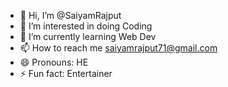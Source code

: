 - 👋 Hi, I’m @SaiyamRajput
- 👀 I’m interested in doing Coding
- 🌱 I’m currently learning Web Dev
- 📫 How to reach me saiyamrajput71@gmail.com
- 😄 Pronouns: HE
- ⚡ Fun fact: Entertainer

<!---
Rajputsaiyam/Rajputsaiyam is a ✨ special ✨ repository because its `README.md` (this file) appears on your GitHub profile.
You can click the Preview link to take a look at your changes.
--->
